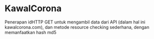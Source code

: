 # KawalCorona
Penerapan idHTTP GET untuk mengambil data dari API (dalam hal ini kawalcorona.com),
dan metode resource checking sederhana, dengan memanfaatkan hash md5
